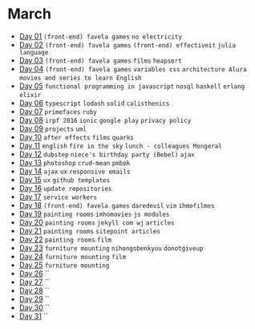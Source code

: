 # March

 - [Day 01](03-01-2016.md) `(front-end) favela games` `no electricity`
 - [Day 02](03-02-2016.md) `(front-end) favela games` `(front-end) effectiveit` `julia language`
 - [Day 03](03-03-2016.md) `(front-end) favela games` `films` `heapsort`
 - [Day 04](03-04-2016.md) `(front-end) favela games` `variables css` `architecture Alura` `movies and series to learn English`
 - [Day 05](03-05-2016.md) `functional programming in javascript` `nosql` `haskell` `erlang` `elixir`
 - [Day 06](03-06-2016.md) `typescript` `lodash` `solid` `calisthenics`
 - [Day 07](03-07-2016.md) `primefaces` `ruby`
 - [Day 08](03-08-2016.md) `irpf 2016` `ionic` `google play` `privacy policy`
 - [Day 09](03-09-2016.md) `projects` `uml`
 - [Day 10](03-10-2016.md) `after effects` `films` `quarks`
 - [Day 11](03-11-2016.md) `english` `fire in the sky` `lunch - colleagues Mongeral`
 - [Day 12](03-12-2016.md) `dubstep` `niece's birthday party (Bebel)` `ajax`
 - [Day 13](03-13-2016.md) `photoshop` `crud-mean` `pmbok`
 - [Day 14](03-14-2016.md) `ajax` `ux` `responsive emails`
 - [Day 15](03-15-2016.md) `ux` `github templates`
 - [Day 16](03-16-2016.md) `update repositories`
 - [Day 17](03-17-2016.md) `service workers`
 - [Day 18](03-18-2016.md) `(front-end) favela games` `daredevil` `vim` `ihmofilmes`
 - [Day 19](03-19-2016.md) `painting rooms` `imhomovies` `js modules`
 - [Day 20](03-20-2016.md) `painting rooms` `jekyll com wj` `articles`
 - [Day 21](03-21-2016.md) `painting rooms` `sitepoint articles`
 - [Day 22](03-22-2016.md) `painting rooms` `film`
 - [Day 23](03-23-2016.md) `furniture mounting` `nihongobenkyou` `donotgiveup`
 - [Day 24](03-24-2016.md) `furniture mounting` `film`
 - [Day 25](03-25-2016.md) `furniture mounting`
 - [Day 26](03-26-2016.md) ``
 - [Day 27](03-27-2016.md) ``
 - [Day 28](03-28-2016.md) ``
 - [Day 29](03-29-2016.md) ``
 - [Day 30](03-30-2016.md) ``
 - [Day 31](03-31-2016.md) ``
